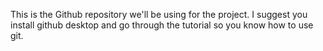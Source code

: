 This is the Github repository we'll be using for the project. I suggest you install github desktop and go through the tutorial so you know how to use git.
